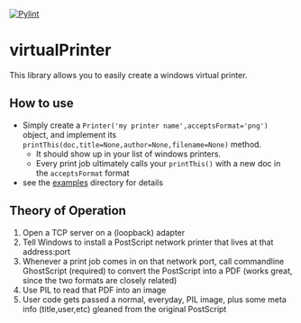 [![Pylint](https://github.com/TheHeadlessSourceMan/virtualPrinter/actions/workflows/pylint.yml/badge.svg)](https://github.com/TheHeadlessSourceMan/virtualPrinter/actions/workflows/pylint.yml)
# virtualPrinter

This library allows you to easily create a windows virtual printer.

## How to use
 * Simply create a ```Printer('my printer name',acceptsFormat='png')``` object, and implement its ```printThis(doc,title=None,author=None,filename=None)``` method.
   * It should show up in your list of windows printers.
   * Every print job ultimately calls your ```printThis()``` with a new doc in the ```acceptsFormat``` format
 * see the [examples](./examples) directory for details

## Theory of Operation

1. Open a TCP server on a (loopback) adapter
2. Tell Windows to install a PostScript network printer that lives at that address:port
3. Whenever a print job comes in on that network port, call commandline GhostScript (required) to convert the PostScript into a PDF (works great, since the two formats are closely related)
4. Use PIL to read that PDF into an image
5. User code gets passed a normal, everyday, PIL image, plus some meta info (title,user,etc) gleaned from the original PostScript
